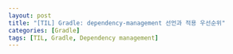 ```yaml
---
layout: post
title: "[TIL] Gradle: dependency-management 선언과 적용 우선순위"
categories: [Gradle]
tags: [TIL, Gradle, Dependency management]
---
```


